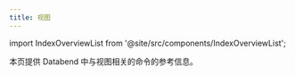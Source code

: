 ```yaml
---
title: 视图
---
```

import IndexOverviewList from '@site/src/components/IndexOverviewList';

本页提供 Databend 中与视图相关的命令的参考信息。

<IndexOverviewList />